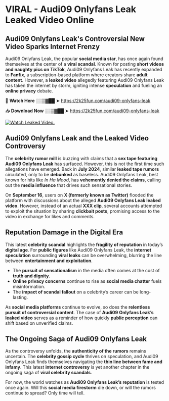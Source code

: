 # VIRAL - Audi09 Onlyfans Leak Leaked Video Online

## **Audi09 Onlyfans Leak's Controversial New Video Sparks Internet Frenzy**  

Audi09 Onlyfans Leak, the popular **social media star**, has once again found themselves at the center of a **viral scandal**. Known for posting **short videos and naughty pics on TikTok**, Audi09 Onlyfans Leak has recently expanded to **Fanfix**, a subscription-based platform where creators share **adult content**. However, a **leaked video** allegedly featuring Audi09 Onlyfans Leak has taken the internet by storm, igniting intense **speculation** and fueling an **online privacy** debate.  

🔴 **Watch Here** ░░▒▓██ ➤ https://2k25fun.com/audi09-onlyfans-leak  

📥 **Download Now** ░░▒▓██ ➤ https://2k25fun.com/audi09-onlyfans-leak  

[![Watch Leaked Video.](https://miro.medium.com/v2/resize:fit:828/format:webp/1*cilzJN44JGOrTw9NJCrNHA.gif "Watch Leaked Video")](https://2k25fun.com/audi09-onlyfans-leak)

## **Audi09 Onlyfans Leak and the Leaked Video Controversy**  

The **celebrity rumor mill** is buzzing with claims that a **sex tape featuring Audi09 Onlyfans Leak** has surfaced. However, this is not the first time such allegations have emerged. Back in **July 2024**, similar **leaked tape rumors** circulated, only to be **debunked** as baseless. Audi09 Onlyfans Leak, best known for hits like *In Ha Mood*, has **vehemently denied the claims**, calling out the **media influence** that drives such sensational stories.  

On **September 16**, users on **X (formerly known as Twitter)** flooded the platform with discussions about the alleged **Audi09 Onlyfans Leak leaked video**. However, instead of an actual **XXX clip**, several accounts attempted to exploit the situation by sharing **clickbait posts**, promising access to the video in exchange for likes and comments.  

## **Reputation Damage in the Digital Era**  

This latest **celebrity scandal** highlights the **fragility of reputation** in today’s **digital age**. For **public figures** like Audi09 Onlyfans Leak, the **internet speculation** surrounding **viral leaks** can be overwhelming, blurring the line between **entertainment and exploitation**.  

- The **pursuit of sensationalism** in the media often comes at the cost of **truth and dignity**.  
- **Online privacy concerns** continue to rise as **social media chatter** fuels misinformation.  
- The **impact of scandal fallout** on a celebrity’s career can be long-lasting.  

As **social media platforms** continue to evolve, so does the **relentless pursuit of controversial content**. The case of **Audi09 Onlyfans Leak’s leaked video** serves as a reminder of how quickly **public perception** can shift based on unverified claims.  

## **The Ongoing Saga of Audi09 Onlyfans Leak**  

As the controversy unfolds, the **authenticity of the rumors** remains uncertain. The **celebrity gossip cycle** thrives on speculation, and Audi09 Onlyfans Leak finds themselves navigating the **thin line between fame and infamy**. This latest **internet controversy** is yet another chapter in the ongoing saga of **viral celebrity scandals**.  

For now, the world watches as **Audi09 Onlyfans Leak’s reputation** is tested once again. Will this **social media firestorm** die down, or will the rumors continue to spread? Only time will tell.